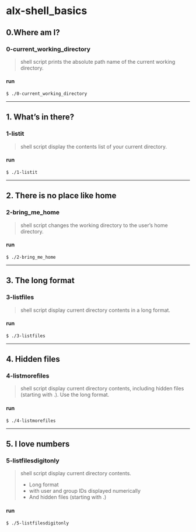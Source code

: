 # alx-shell_basics

## 0.Where am I?

### 0-current_working_directory
>shell script prints the absolute path name of the current working directory.
#### run
`$ ./0-current_working_directory`
___
## 1. What’s in there?

### 1-listit
>shell script display the contents list of your current directory.
#### run
`$ ./1-listit`
___
## 2. There is no place like home

### 2-bring_me_home
>shell script changes the working directory to the user’s home directory.
#### run
`$ ./2-bring_me_home`
___
## 3. The long format

### 3-listfiles
>shell script display current directory contents in a long format.
#### run
`$ ./3-listfiles`
___
## 4. Hidden files

### 4-listmorefiles
>shell script display  current directory contents, including hidden files (starting with .). Use the long format.
#### run
`$ ./4-listmorefiles`
___
## 5. I love numbers

### 5-listfilesdigitonly
>shell script display  current directory contents.
> - Long format
> - with user and group IDs displayed numerically
> - And hidden files (starting with .)
#### run
`$ ./5-listfilesdigitonly`
